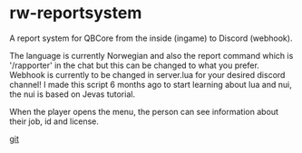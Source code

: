 # rw-reportsystem
A report system for QBCore from the inside (ingame) to Discord (webhook).

The language is currently Norwegian and also the report command which is '/rapporter' in the chat but this can be changed to what you prefer. 
Webhook is currently to be changed in server.lua for your desired discord channel!
I made this script 6 months ago to start learning about lua and nui, the nui is based on Jevas tutorial.

When the player opens the menu, the person can see information about their job, id and license.

[git](https://user-images.githubusercontent.com/71928222/201292773-2b982f99-f255-4602-8754-66d954e859e3.jpg)


